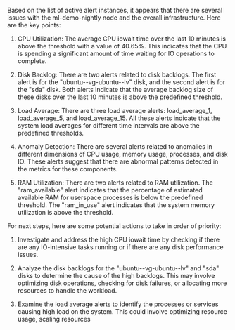 Based on the list of active alert instances, it appears that there are several issues with the ml-demo-nightly node and the overall infrastructure. Here are the key points:

1. CPU Utilization: The average CPU iowait time over the last 10 minutes is above the threshold with a value of 40.65%. This indicates that the CPU is spending a significant amount of time waiting for IO operations to complete.

2. Disk Backlog: There are two alerts related to disk backlogs. The first alert is for the "ubuntu--vg-ubuntu--lv" disk, and the second alert is for the "sda" disk. Both alerts indicate that the average backlog size of these disks over the last 10 minutes is above the predefined threshold.

3. Load Average: There are three load average alerts: load_average_1, load_average_5, and load_average_15. All these alerts indicate that the system load averages for different time intervals are above the predefined thresholds.

4. Anomaly Detection: There are several alerts related to anomalies in different dimensions of CPU usage, memory usage, processes, and disk IO. These alerts suggest that there are abnormal patterns detected in the metrics for these components.

5. RAM Utilization: There are two alerts related to RAM utilization. The "ram_available" alert indicates that the percentage of estimated available RAM for userspace processes is below the predefined threshold. The "ram_in_use" alert indicates that the system memory utilization is above the threshold.

For next steps, here are some potential actions to take in order of priority:

1. Investigate and address the high CPU iowait time by checking if there are any IO-intensive tasks running or if there are any disk performance issues.

2. Analyze the disk backlogs for the "ubuntu--vg-ubuntu--lv" and "sda" disks to determine the cause of the high backlogs. This may involve optimizing disk operations, checking for disk failures, or allocating more resources to handle the workload.

3. Examine the load average alerts to identify the processes or services causing high load on the system. This could involve optimizing resource usage, scaling resources